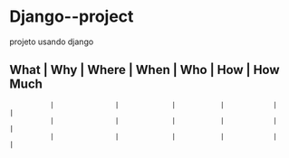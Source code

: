 # Django--project
projeto usando django


What          | Why           | Where       | When      | Who        | How        | How Much      
------------------------------------------------------------------------------------------------
              |               |             |           |            |            |              
              |               |             |           |            |            |              
              |               |             |           |            |            |              



